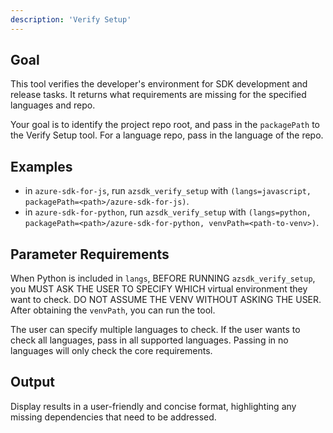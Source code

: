 ```yaml
---
description: 'Verify Setup'
---
```


## Goal
This tool verifies the developer's environment for SDK development and release tasks. It returns what requirements are missing for the specified languages and repo.

Your goal is to identify the project repo root, and pass in the `packagePath` to the Verify Setup tool. For a language repo, pass in the language of the repo.

## Examples
- in `azure-sdk-for-js`, run `azsdk_verify_setup` with `(langs=javascript, packagePath=<path>/azure-sdk-for-js)`.
- in `azure-sdk-for-python`, run `azsdk_verify_setup` with `(langs=python, packagePath=<path>/azure-sdk-for-python, venvPath=<path-to-venv>)`.

## Parameter Requirements
When Python is included in `langs`, BEFORE RUNNING `azsdk_verify_setup`, you MUST ASK THE USER TO SPECIFY WHICH virtual environment they want to check. DO NOT ASSUME THE VENV WITHOUT ASKING THE USER. After obtaining the `venvPath`, you can run the tool.

The user can specify multiple languages to check. If the user wants to check all languages, pass in all supported languages. Passing in no languages will only check the core requirements.

## Output
Display results in a user-friendly and concise format, highlighting any missing dependencies that need to be addressed.
